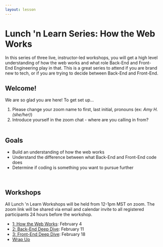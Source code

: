 ```yaml
---
layout: lesson
---
```


# Lunch 'n Learn Series: How the Web Works

In this series of three live, instructor-led workshops, you will get a high level understanding of how the web works and what role Back-End and Front-End Engineering play in that. This is a great series to attend if you are brand new to tech, or if you are trying to decide between Back-End and Front-End.

## Welcome!

We are so glad you are here! To get set up...
1. Please change your zoom name to first, last initial, pronouns (ex: _Amy H. (she/her)_)
1. Introduce yourself in the zoom chat - where are you calling in from?
<br><br>

## Goals

- Build an understanding of how the web works
- Understand the difference between what Back-End and Front-End code does
- Determine if coding is something you want to pursue further
<br>

## Workshops

All Lunch 'n Learn Workshops will be held from 12-1pm MST on zoom. The zoom link will be shared via email and calendar invite to all registered participants 24 hours before the workshop.
- [1: How the Web Works](./hww): February 4
- [2: Back-End Deep Dive](./be): February 11
- [3: Front-End Deep Dive](./fe): February 18
- [Wrap Up](./wrap-up)
